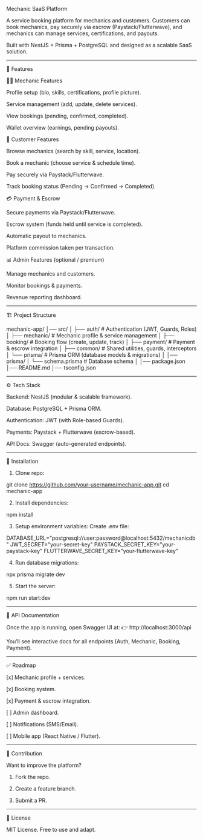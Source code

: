  Mechanic SaaS Platform

A service booking platform for mechanics and customers.
Customers can book mechanics, pay securely via escrow (Paystack/Flutterwave), and mechanics can manage services, certifications, and payouts.

Built with NestJS + Prisma + PostgreSQL and designed as a scalable SaaS solution.


---

🚀 Features

👨‍🔧 Mechanic Features

Profile setup (bio, skills, certifications, profile picture).

Service management (add, update, delete services).

View bookings (pending, confirmed, completed).

Wallet overview (earnings, pending payouts).


🚗 Customer Features

Browse mechanics (search by skill, service, location).

Book a mechanic (choose service & schedule time).

Pay securely via Paystack/Flutterwave.

Track booking status (Pending → Confirmed → Completed).


💳 Payment & Escrow

Secure payments via Paystack/Flutterwave.

Escrow system (funds held until service is completed).

Automatic payout to mechanics.

Platform commission taken per transaction.


📊 Admin Features (optional / premium)

Manage mechanics and customers.

Monitor bookings & payments.

Revenue reporting dashboard.



---

🏗️ Project Structure

mechanic-app/
│── src/
│   ├── auth/             # Authentication (JWT, Guards, Roles)
│   ├── mechanic/         # Mechanic profile & service management
│   ├── booking/          # Booking flow (create, update, track)
│   ├── payment/          # Payment & escrow integration
│   ├── common/           # Shared utilities, guards, interceptors
│   └── prisma/           # Prisma ORM (database models & migrations)
│
│── prisma/
│   └── schema.prisma     # Database schema
│
│── package.json
│── README.md
│── tsconfig.json


---

⚙️ Tech Stack

Backend: NestJS (modular & scalable framework).

Database: PostgreSQL + Prisma ORM.

Authentication: JWT (with Role-based Guards).

Payments: Paystack + Flutterwave (escrow-based).

API Docs: Swagger (auto-generated endpoints).



---

📌 Installation

1. Clone repo:



git clone https://github.com/your-username/mechanic-app.git
cd mechanic-app

2. Install dependencies:



npm install

3. Setup environment variables:
Create .env file:



DATABASE_URL="postgresql://user:password@localhost:5432/mechanicdb"
JWT_SECRET="your-secret-key"
PAYSTACK_SECRET_KEY="your-paystack-key"
FLUTTERWAVE_SECRET_KEY="your-flutterwave-key"

4. Run database migrations:



npx prisma migrate dev

5. Start the server:



npm run start:dev


---

📖 API Documentation

Once the app is running, open Swagger UI at:
👉 http://localhost:3000/api

You’ll see interactive docs for all endpoints (Auth, Mechanic, Booking, Payment).


---

✅ Roadmap

[x] Mechanic profile + services.

[x] Booking system.

[x] Payment & escrow integration.

[ ] Admin dashboard.

[ ] Notifications (SMS/Email).

[ ] Mobile app (React Native / Flutter).



---

🤝 Contribution

Want to improve the platform?

1. Fork the repo.


2. Create a feature branch.


3. Submit a PR.




---

📜 License

MIT License. Free to use and adapt.

